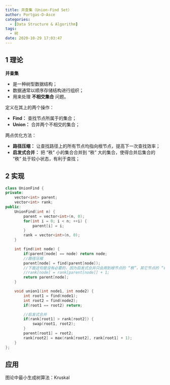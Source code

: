 ```yaml
---
title: 并查集（Union-Find Set）
author: Portgas·D·Asce
categories:
  - [Data Structure & Algorithm]
tags:
  - 树
date: 2020-10-29 17:03:47
---
```


<!--more-->

## 1 理论

**并查集**
- 是一种树型数据结构；
- 数据通常以顺序存储结构进行组织；
- 用来处理 **不相交集合** 问题。

定义在其上的两个操作：
- **Find：** 查找节点所属于的集合；
- **Union：** 合并两个不相交的集合；

两点优化方法：
- **路径压缩：** 让查找路径上的所有节点均指向根节点，提高下一次查找效率；
- **启发式合并：** 把 “秩” 小的集合合并到 “秩” 大的集合，使得合并后集合的 “秩” 处于较小状态，有利于查找；

## 2 实现
```cpp
class UnionFind {
private:
    vector<int> parent;
    vector<int> rank;
public:
    UnionFind(int n) {
        parent = vector<int>(n, 0);
        for(int i = 0; i < n; ++i) {
            parent[i] = i;
        }
        rank = vector<int>(n, 0);
    }

    int find(int node) {
        if(parent[node] == node) return node;
        //路径压缩
        parent[node] = find(parent[node]);
        //下面这句是没有必要的，因为启发式合并只会用到根节点的 “秩”，其它节点的 “秩” 是无所谓的
        //rank[node] = rank[parent[node]] + 1;
        return parent[node];
    }

    void union1(int node1, int node2) {
        int root1 = find(node1);
        int root2 = find(node2);
        if(root1 == root2) return;

        //启发式合并
        if(rank[root1] > rank[root2]) {
            swap(root1, root2);
        }
        parent[root1] = root2;
        rank[root2] = max(rank[root2], rank[root1] + 1);
    }
};
```

## 应用

图论中最小生成树算法：Kruskal


